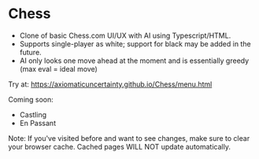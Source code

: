 # Chess
- Clone of basic Chess.com UI/UX with AI using Typescript/HTML.
- Supports single-player as white; support for black may be added in the future.
- AI only looks one move ahead at the moment and is essentially greedy (max eval = ideal move)

Try at: https://axiomaticuncertainty.github.io/Chess/menu.html

Coming soon:
- Castling
- En Passant

Note:
If you've visited before and want to see changes, make sure to clear your browser cache. Cached
pages WILL NOT update automatically.
